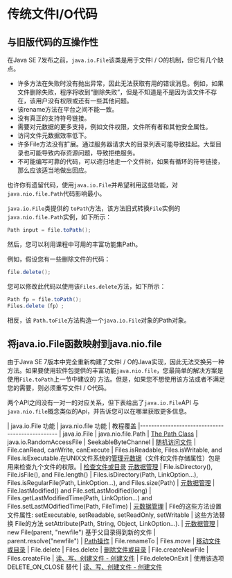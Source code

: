 # 传统文件I/O代码
## 与旧版代码的互操作性
在Java SE 7发布之前，`java.io.File`该类是用于文件I / O的机制，但它有几个缺点。

* 许多方法在失败时没有抛出异常，因此无法获取有用的错误消息。例如，如果文件删除失败，程序将收到“删除失败”，但是不知道是不是因为该文件不存在，该用户没有权限或还有一些其他问题。
* 该rename方法在平台之间不能一致。
* 没有真正的支持符号链接。
* 需要对元数据的更多支持，例如文件权限，文件所有者和其他安全属性。
* 访问文件元数据效率低下。
* 许多File方法没有扩展。通过服务器请求大的目录列表可能导致挂起。大型目录也可能导致内存资源问题，导致拒绝服务。
* 不可能编写可靠的代码，可以递归地走一个文件树，如果有循环的符号链接，那么应该适当地做出回应。

也许你有遗留代码，使用`java.io.File`并希望利用这些功能，对`java.nio.file.Path`代码影响最小。

`java.io.File`类提供的 `toPath`方法，该方法旧式转换`File`实例的`java.nio.file.Path`实例，如下所示：
```java
Path input = file.toPath();
```

然后，您可以利用课程中可用的丰富功能集Path。

例如，假设您有一些删除文件的代码：
```java
file.delete();
```

您可以修改此代码以使用该`Files.delete`方法，如下所示：
```java
Path fp = file.toPath();
Files.delete（fp）;
```
相反，该 `Path.toFile`方法构造一个`java.io.File`对象的Path对象。


## 将java.io.File函数映射到java.nio.file

由于Java SE 7版本中完全重新构建了文件I / O的Java实现，因此无法交换另一种方法。如果要使用软件包提供的丰富功能`java.nio.file`，您最简单的解决方案是使用`File.toPath`上一节中建议的 方法。但是，如果您不想使用该方法或者不满足您的需要，则必须重写文件I / O代码。

两个API之间没有一对一的对应关系，但下表给出了`java.io.File`API 与`java.nio.file`概念类似的Api，并告诉您可以在哪里获取更多信息。

| java.io.File 功能 | java.nio.file 功能 | 教程覆盖
|------------------------------------------------
| java.io.File	| java.nio.file.Path	| [The Path Class](/content/essential/io/pathClass.md)
| java.io.RandomAccessFile | SeekableByteChannel | [随机访问文件](/content/essential/io/rafs.md)
| File.canRead, canWrite, canExecute | Files.isReadable, Files.isWritable, and Files.isExecutable.在UNIX文件系统的[管理元数据](/content/essential/io/fileAttr.md)（文件和文件存储属性）包是用来检查九个文件的权限。| [检查文件或目录](/content/essential/io/check.md) [元数据管理](/content/essential/io/fileAttr.md)
| File.isDirectory(), File.isFile(), and File.length() | Files.isDirectory(Path, LinkOption...), Files.isRegularFile(Path, LinkOption...), and Files.size(Path) | [元数据管理](/content/essential/io/fileAttr.md)
| File.lastModified() and File.setLastModified(long)	| Files.getLastModifiedTime(Path, LinkOption...) and Files.setLastMOdifiedTime(Path, FileTime) | [元数据管理](/content/essential/io/fileAttr.md)
| File的这些方法设置文件属性: setExecutable, setReadable, setReadOnly, setWritable | 这些方法替换 File的方法 setAttribute(Path, String, Object, LinkOption...). | [元数据管理](/content/essential/io/fileAttr.md)
| new File(parent, "newfile") 基于父目录得到新的文件	| parent.resolve("newfile") | [Path操作](/content/essential/io/pathOps.md)
| File.renameTo	 | Files.move | [移动文件或目录](/content/essential/io/move.md)
| File.delete	| Files.delete | [删除文件或目录](/content/essential/io/delete.md)
| File.createNewFile |	Files.createFile | [读、写、创建文件 - 创建文件](/content/essential/io/file.md)
| File.deleteOnExit |	使用该选项 DELETE_ON_CLOSE 替代 | [读、写、创建文件 - 创建文件](/content/essential/io/file.md)

